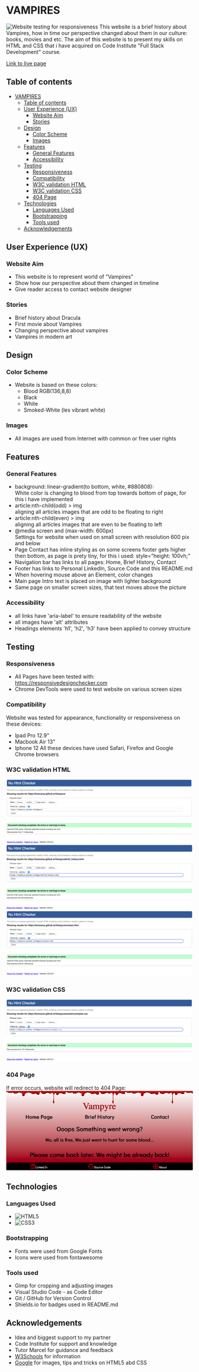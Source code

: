 # VAMPIRES
![Website testing for responsiveness](assets/images/website_responsive.PNG)
This website is a brief history about Vampires, how in time our perspective changed about them in our culture: books, movies and etc.
The aim of this website is to  present my skills on HTML and CSS that i have acquired on Code Institute "Full Stack Development" course.

[Link to live page](https://tomosius.github.io/Vampyre/)

## Table of contents
- [VAMPIRES](#vampires)
  - [Table of contents](#table-of-contents)
  - [User Experience (UX)](#user-experience-ux)
    - [Website Aim](#website-aim)
    - [Stories](#stories)
  - [Design](#design)
    - [Color Scheme](#color-scheme)
    - [Images](#images)
  - [Features](#features)
    - [General Features](#general-features)
    - [Accessibility](#accessibility)
  - [Testing](#testing)
    - [Responsiveness](#responsiveness)
    - [Compatibility](#compatibility)
    - [W3C validation HTML](#w3c-validation-html)
    - [W3C validation CSS](#w3c-validation-css)
    - [404 Page](#404-page)
  - [Technologies](#technologies)
    - [Languages Used](#languages-used)
    - [Bootstrapping](#bootstrapping)
    - [Tools used](#tools-used)
  - [Acknowledgements](#acknowledgements)
## User Experience (UX)
### Website Aim
* This website is to represent world of "Vampires"
* Show how our perspective about them changed in timeline
* Give reader access to contact website designer
### Stories
* Brief history about Dracula
* First movie about Vampires
* Changing perspective about vampires
* Vampires in modern art
## Design
### Color Scheme
* Website is based on these colors:
  - Blood RGB(136,8,8)
  - Black
  - White
  - Smoked-White (les vibrant white)
### Images
* All images are used from Internet with common or free user rights
## Features
### General Features
* background: linear-gradient(to bottom, white, #880808):<br>
White color is changing to blood from top towards bottom of page, for this i have implemented
* article:nth-child(odd) > img <br>
aligning all articles images that are odd to be floating to right
* article:nth-child(even) > img<br>
aligning all articles images that are even to be floating to left
* @media screen and (max-width: 600px)<br>
Settings for website when used on small screen with resolution 600 pix and below
* Page Contact has inline styling as on some screens footer gets higher then bottom, as page is prety tiny, for this i used: style="height: 100vh;"
* Navigation bar has links to all pages: Home, Brief History, Contact
* Footer has links to Personal LinkedIn, Source Code and this README.md
* When hovering mouse above an Element, color changes
* Main page Intro text is placed on image with lighter background
* Same page on smaller screen sizes, that text moves above the picture
### Accessibility
* all links have 'aria-label' to ensure readability of the website
* all images have 'alt' attributes
* Headings elements 'h1', 'h2', 'h3' have been applied to convey structure
## Testing
### Responsiveness
* All Pages have been tested with:<br> https://responsivedesignchecker.com
* Chrome DevTools were used to test website on various screen sizes
### Compatibility
Website was tested for appearance, functionality or responsiveness on these devices:
* Ipad Pro 12.9"
* Macbook Air 13"
* Iphone 12
All these devices have used Safari, Firefox and Google Chrome browsers
### W3C validation HTML
![W3C Index Page Validation](assets/images/w3c_index.png)
![W3C Brief Page Validation](assets/images/w3c_brief.png)
![W3C Contact Page Validation](assets/images/w3c_contact.png)
### W3C validation CSS
![W3C CSS file Validation](assets/images/w3c_css.png)
### 404 Page
If error occurs, website will redirect to 404 Page:
![404 website Page](assets/images/404_page_ss.png)
## Technologies
### Languages Used
- ![HTML5](https://img.shields.io/badge/html5-%23E34F26.svg?style=for-the-badge&logo=html5&logoColor=white)
- ![CSS3](https://img.shields.io/badge/css3-%231572B6.svg?style=for-the-badge&logo=css3&logoColor=white)
### Bootstrapping
* Fonts were used from Google Fonts
* Icons were used from fontawesome
### Tools used
* Gimp for cropping  and adjusting images
* Visual Studio Code - as Code Editor
* Git / GitHub for Version Control
* Shields.io for badges used in README.md
## Acknowledgements
* Idea and biggest support to my partner
* Code Institute for support and knowledge
* Tutor Marcel for guidance and feedback
* [W3Schools](https://www.w3schools.com) for information
* [Google](https://www.google.co.uk) for images, tips and tricks on HTML5 abd CSS